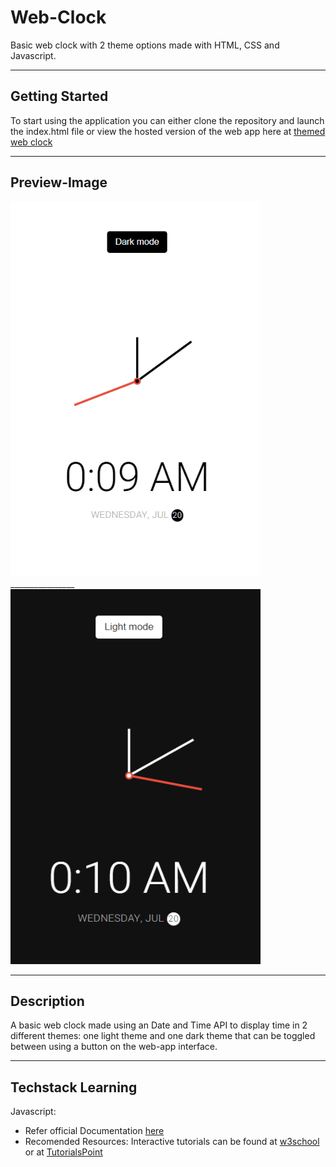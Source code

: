 # Web-Clock
Basic web clock with 2 theme options made with HTML, CSS and Javascript.

---
## Getting Started

To start using the application you can either clone the repository and launch the index.html file or view the hosted version of the web app here at [themed web clock](https://web-clock-mini-project.herokuapp.com/)

---
## Preview-Image

<img src="/webclk1.png" alt="webclock image" height="600" width="400"/> <span>________________</span> <img src="/webclk2.png" alt="webclock image" height="600" width="400"/>

---
## Description

A basic web clock made using an Date and Time API to display time in 2 different themes: one light theme and one dark theme that can be toggled between using a button on the web-app interface. 

---
## Techstack Learning

Javascript: 
- Refer official Documentation [here](https://developer.mozilla.org/en-US/docs/Web/JavaScript)
- Recomended Resources: Interactive tutorials can be found at [w3school](https://www.w3schools.com/js/) or at [TutorialsPoint](https://www.tutorialspoint.com/javascript/index.htm)
